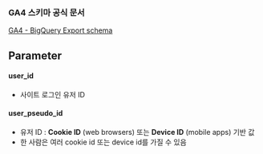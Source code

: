 ### GA4 스키마 공식 문서

[GA4 - BigQuery Export schema](https://support.google.com/analytics/answer/7029846?hl=en)


## Parameter

#### user_id

- 사이트 로그인 유저 ID

#### user_pseudo_id

- 유저 ID : **Cookie ID** (web browsers) 또는 **Device ID** (mobile apps) 기반 값
- 한 사람은 여러 cookie id 또는 device id를 가질 수 있음
